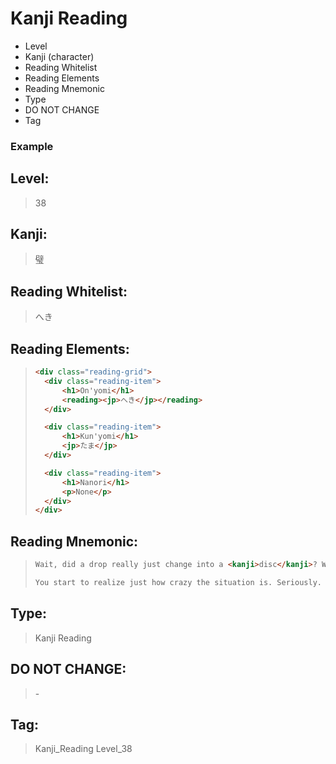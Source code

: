 # Kanji Reading
- Level
- Kanji (character)
- Reading Whitelist
- Reading Elements
- Reading Mnemonic
- Type
- DO NOT CHANGE
- Tag

### Example 
## Level:
> 38
## Kanji:
> 璧
## Reading Whitelist:
> へき
## Reading Elements:
> ```html
><div class="reading-grid">
>   <div class="reading-item">
>       <h1>On'yomi</h1>
>       <reading><jp>へき</jp></reading>
>   </div>
>
>   <div class="reading-item">
>       <h1>Kun'yomi</h1>
>       <jp>たま</jp>
>   </div>
>
>   <div class="reading-item">
>       <h1>Nanori</h1>
>       <p>None</p>
>   </div>
></div>
> ```
## Reading Mnemonic:
> ```html
> Wait, did a drop really just change into a <kanji>disc</kanji>? What the <reading>heck i</reading>s (<jp>へき</jp>) going on?
> 
> You start to realize just how crazy the situation is. Seriously. How the heck is a drop able to turn into a jade disc?
> ```
## Type:
> Kanji Reading
## DO NOT CHANGE:
> \-
## Tag:
> Kanji_Reading Level_38